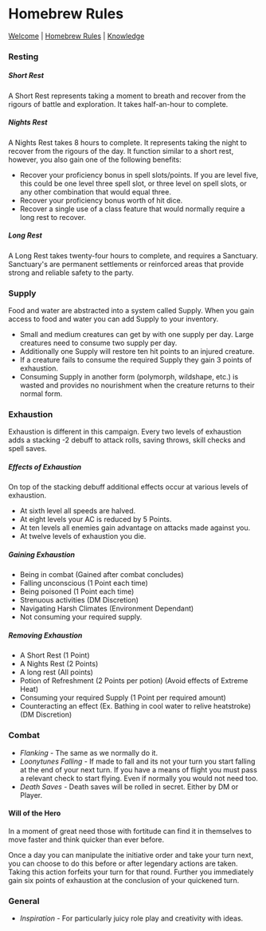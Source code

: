 # Homebrew Rules

[Welcome](https://jaydickson02.github.io/desertmirage) | [Homebrew Rules](https://jaydickson02.github.io/desertmirage/rules) | [Knowledge](https://jaydickson02.github.io/desertmirage/knowledge)

### Resting

##### Short Rest
A Short Rest represents taking a moment to breath and recover from the rigours of battle and exploration. It takes half-an-hour to complete.

##### Nights Rest
A Nights Rest takes 8 hours to complete. It represents taking the night to recover from the rigours of the day. It function similar to a short rest, however, you also gain one of the following benefits:
- Recover your proficiency bonus in spell slots/points. If you are level five, this could be one level three spell slot, or three level on spell slots, or any other combination that would equal three.
- Recover your proficiency bonus worth of hit dice.
- Recover a single use of a class feature that would normally require a long rest to recover.

##### Long Rest
A Long Rest takes twenty-four hours to complete, and requires a Sanctuary. Sanctuary's are permanent settlements or reinforced areas that provide strong and reliable safety to the party.

### Supply
Food and water are abstracted into a system called Supply. When you gain access to food and water you can add Supply to your inventory. 
- Small and medium creatures can get by with one supply per day. Large creatures need to consume two supply per day.
- Additionally one Supply will restore ten hit points to an injured creature.
- If a creature fails to consume the required Supply they gain 3 points of exhaustion.
- Consuming Supply in another form (polymorph, wildshape, etc.) is wasted and provides no nourishment when the creature returns to their normal form.

### Exhaustion
Exhaustion is different in this campaign. Every two levels of exhaustion adds a stacking -2 debuff to attack rolls, saving throws, skill checks and spell saves.

##### Effects of Exhaustion
On top of the stacking debuff additional effects occur at various levels of exhaustion.
- At sixth level all speeds are halved.
- At eight levels your AC is reduced by 5 Points.
- At ten levels all enemies gain advantage on attacks made against you.
- At twelve levels of exhaustion you die.

##### Gaining Exhaustion
- Being in combat (Gained after combat concludes)
- Falling unconscious (1 Point each time)
- Being poisoned (1 Point each time)
- Strenuous activities (DM Discretion)
- Navigating Harsh Climates (Environment Dependant)
- Not consuming your required supply.

##### Removing Exhaustion
- A Short Rest (1 Point)
- A Nights Rest (2 Points)
- A long rest (All points)
- Potion of Refreshment (2 Points per potion) (Avoid effects of Extreme Heat)
- Consuming your required Supply (1 Point per required amount)
- Counteracting an effect (Ex. Bathing in cool water to relive heatstroke) (DM Discretion)

### Combat
* *Flanking* - The same as we normally do it.
* *Loonytunes Falling* - If made to fall and its not your turn you start falling at the end of your next turn. If you have a means of flight you must pass a relevant check to start flying. Even if normally you would not need too.
* *Death Saves* - Death saves will be rolled in secret. Either by DM or Player.

#### Will of the Hero
In a moment of great need those with fortitude can find it in themselves to move faster and think quicker than ever before.

Once a day you can manipulate the initiative order and take your turn next, you can choose to do this before or after legendary actions are taken. Taking this action forfeits your turn for that round. Further you immediately gain six points of exhaustion at the conclusion of your quickened turn.


### General
* *Inspiration* - For particularly juicy role play and creativity with ideas.

